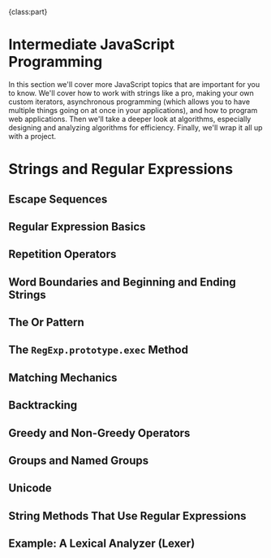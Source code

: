 {class:part}

# Intermediate JavaScript Programming

In this section we'll cover more JavaScript topics that are important for you to know. We'll cover how to work with strings like a pro, making your own custom iterators, asynchronous programming (which allows you to have multiple things going on at once in your applications), and how to program web applications. Then we'll take a deeper look at algorithms, especially designing and analyzing algorithms for efficiency. Finally, we'll wrap it all up with a project.

# Strings and Regular Expressions

## Escape Sequences

## Regular Expression Basics

## Repetition Operators

## Word Boundaries and Beginning and Ending Strings

## The Or Pattern

## The `RegExp.prototype.exec` Method

## Matching Mechanics

## Backtracking

## Greedy and Non-Greedy Operators

## Groups and Named Groups

## Unicode

## String Methods That Use Regular Expressions

## Example: A Lexical Analyzer (Lexer)
